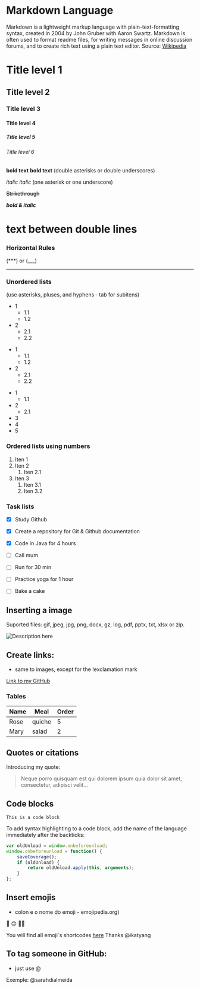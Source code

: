# Markdown Language
Markdown is a lightweight markup language with plain-text-formatting syntax, created in 2004 by John Gruber with Aaron Swartz. Markdown is often used to format readme files, for writing messages in online discussion forums, and to create rich text using a plain text editor. Source: [Wikipedia](https://en.wikipedia.org/wiki/Markdown)

# Title level 1
## Title level 2
### Title level 3
#### Title level 4
##### Title level 5
###### Title level 6


**bold text** __bold text__ (double asterisks or double underscores) 

*italic* _italic_ (one asterisk or one underscore)

~~Strikethrough~~

**_bold & italic_**

# <h1> text between double lines

### Horizontal Rules 
(***) or (___)
***


### Unordered lists 
(use asterisks, pluses, and hyphens - tab for subitens)
- 1
    - 1.1
    - 1.2
- 2
  - 2.1
  - 2.2
+ 1
    + 1.1
    + 1.2
+ 2
  + 2.1
  + 2.2    
* 1
  * 1.1
* 2
  * 2.1
* 3
* 4
* 5

### Ordered lists using numbers 
1. Iten 1
2. Iten 2
   1. Iten 2.1
3. Iten 3
   1. Iten 3.1
   2. Iten 3.2

### Task lists 

- [x] Study Github
- [x] Create a repository for Git & Github documentation
- [x] Code in Java for 4 hours
- [ ] Call mum
- [ ] Run for 30 min
- [ ] Practice yoga for 1 hour
- [ ] Bake a cake


## Inserting a image

Suported files: gif, jpeg, jpg, png, docx, gz, log, pdf, pptx, txt, xlsx or zip.

![Description here](https://upload.wikimedia.org/wikipedia/commons/thumb/4/4e/Macaca_nigra_self-portrait_large.jpg/173px-Macaca_nigra_self-portrait_large.jpg)


<!-- COMENTS -->


## Create links: 
- same to images, except for the !exclamation mark

[Link to my GitHub](https://github.com/sarahdialmeida)

### Tables


| Name |  Meal  | Order|
| -----| -----  | ---- |
| Rose | quiche | 5    |
| Mary | salad  | 2    |


## Quotes or citations
Introducing my quote:

> Neque porro quisquam est qui 
> dolorem ipsum quia dolor sit amet, 
> consectetur, adipisci velit...

## Code blocks

```
This is a code block
```

To add syntax highlighting to a code block, add the name of the language immediately
after the backticks: 

```javascript
var oldUnload = window.onbeforeunload;
window.onbeforeunload = function() {
    saveCoverage();
    if (oldUnload) {
        return oldUnload.apply(this, arguments);
    }
};
```

## Insert emojis 
- colon e o nome do emoji - emojipedia.org)

:vulcan_salute: :blush: :technologist:

You will find all emoji´s shortcodes [here](https://github.com/ikatyang/emoji-cheat-sheet) Thanks @ikatyang 

## To tag someone in GitHub:
- just use @ 

Exemple: @sarahdialmeida



